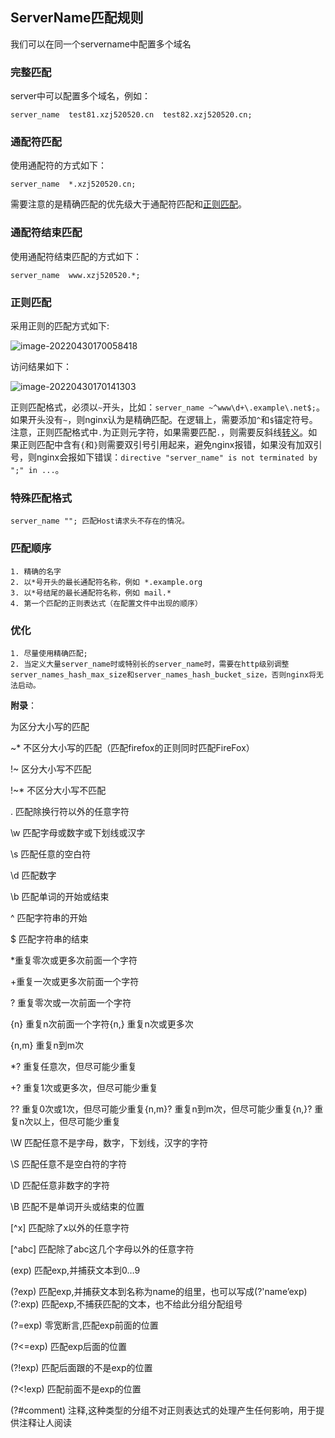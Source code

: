 ServerName匹配规则
--------------

我们可以在同一个servername中配置多个域名

### 完整匹配

server中可以配置多个域名，例如：

    server_name  test81.xzj520520.cn  test82.xzj520520.cn;


### 通配符匹配

使用通配符的方式如下：

    server_name  *.xzj520520.cn;


需要注意的是精确匹配的优先级大于通配符匹配和[正则匹配](https://so.csdn.net/so/search?q=%E6%AD%A3%E5%88%99%E5%8C%B9%E9%85%8D&spm=1001.2101.3001.7020)。

### 通配符结束匹配

使用通配符结束匹配的方式如下：

    server_name  www.xzj520520.*;


### 正则匹配

采用正则的匹配方式如下:

![image-20220430170058418](https://gitlab.com/apzs/image/-/raw/master/image/41d0a93f50338db6ed3b62480fc92319.png)

访问结果如下：

![image-20220430170141303](https://gitlab.com/apzs/image/-/raw/master/image/fec34ecd0651686a90d97ddd18d21ae3.png)

正则匹配格式，必须以`~`开头，比如：`server_name ~^www\d+\.example\.net$;`。如果开头没有`~`，则nginx认为是精确匹配。在逻辑上，需要添加`^`和`$`锚定符号。注意，正则匹配格式中`.`为正则元字符，如果需要匹配`.`，则需要反斜线[转义](https://so.csdn.net/so/search?q=%E8%BD%AC%E4%B9%89&spm=1001.2101.3001.7020)。如果正则匹配中含有`{`和`}`则需要双引号引用起来，避免nginx报错，如果没有加双引号，则nginx会报如下错误：`directive "server_name" is not terminated by ";" in ...`。

### 特殊匹配格式

    server_name ""; 匹配Host请求头不存在的情况。


### 匹配顺序

    1. 精确的名字
    2. 以*号开头的最长通配符名称，例如 *.example.org
    3. 以*号结尾的最长通配符名称，例如 mail.*
    4. 第一个匹配的正则表达式（在配置文件中出现的顺序）


### 优化

    1. 尽量使用精确匹配;
    2. 当定义大量server_name时或特别长的server_name时，需要在http级别调整server_names_hash_max_size和server_names_hash_bucket_size，否则nginx将无法启动。


**附录**：

为区分大小写的匹配

~\* 不区分大小写的匹配（匹配firefox的正则同时匹配FireFox）

!~ 区分大小写不匹配

!~\* 不区分大小写不匹配

. 匹配除换行符以外的任意字符

\\w 匹配字母或数字或下划线或汉字

\\s 匹配任意的空白符

\\d 匹配数字

\\b 匹配单词的开始或结束

^ 匹配字符串的开始

$ 匹配字符串的结束

*重复零次或更多次前面一个字符

+重复一次或更多次前面一个字符

? 重复零次或一次前面一个字符

{n} 重复n次前面一个字符{n,} 重复n次或更多次

{n,m} 重复n到m次

*? 重复任意次，但尽可能少重复

+? 重复1次或更多次，但尽可能少重复

?? 重复0次或1次，但尽可能少重复{n,m}? 重复n到m次，但尽可能少重复{n,}? 重复n次以上，但尽可能少重复

\\W 匹配任意不是字母，数字，下划线，汉字的字符

\\S 匹配任意不是空白符的字符

\\D 匹配任意非数字的字符

\\B 匹配不是单词开头或结束的位置

\[^x\] 匹配除了x以外的任意字符

\[^abc\] 匹配除了abc这几个字母以外的任意字符

(exp) 匹配exp,并捕获文本到0…9

(?exp) 匹配exp,并捕获文本到名称为name的组里，也可以写成(?'name’exp)(?:exp) 匹配exp,不捕获匹配的文本，也不给此分组分配组号

(?=exp) 零宽断言,匹配exp前面的位置

(?<=exp) 匹配exp后面的位置

(?!exp) 匹配后面跟的不是exp的位置

(?<!exp) 匹配前面不是exp的位置

(?#comment) 注释,这种类型的分组不对正则表达式的处理产生任何影响，用于提供注释让人阅读
